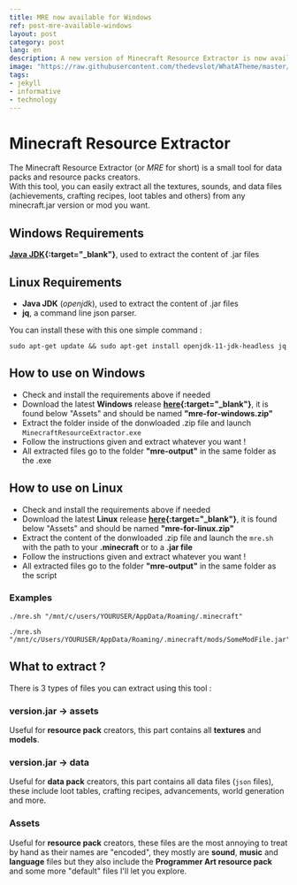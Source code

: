 ```yaml
---
title: MRE now available for Windows
ref: post-mre-available-windows
layout: post
category: post
lang: en
description: A new version of Minecraft Resource Extractor is now available for Windows !
image: "https://raw.githubusercontent.com/thedevslot/WhatATheme/master/assets/images/What%20is%20Jekyll%20and%20How%20to%20use%20it.png?token=AHMQUELVG36IDSA4SZEZ5P26Z64IW"
tags:
- jekyll
- informative
- technology
---
```


# Minecraft Resource Extractor

The Minecraft Resource Extractor (or *MRE* for short) is a small tool for data packs and resource packs creators.  
With this tool, you can easily extract all the textures, sounds, and data files (achievements, crafting recipes, loot tables and others) from any minecraft.jar version or mod you want.

## Windows Requirements

**[Java JDK](https://www.oracle.com/java/technologies/downloads/){:target="_blank"}**, used to extract the content of .jar files

## Linux Requirements

- **Java JDK** (*openjdk*), used to extract the content of .jar files
- **jq**, a command line json parser.

You can install these with this one simple command :

```Shell
sudo apt-get update && sudo apt-get install openjdk-11-jdk-headless jq
```

## How to use on Windows

- Check and install the requirements above if needed
- Download the latest **Windows** release **[here](https://github.com/JKerboeuf/Minecraft-Resource-Extractor/releases/latest){:target="_blank"}**, it is found below "Assets" and should be named **"mre-for-windows.zip"**
- Extract the folder inside of the donwloaded .zip file and launch `MinecraftResourceExtractor.exe`
- Follow the instructions given and extract whatever you want !
- All extracted files go to the folder **"mre-output"** in the same folder as the .exe

## How to use on Linux

- Check and install the requirements above if needed
- Download the latest **Linux** release **[here](https://github.com/JKerboeuf/Minecraft-Resource-Extractor/releases/latest){:target="_blank"}**, it is found below "Assets" and should be named **"mre-for-linux.zip"**
- Extract the content of the donwloaded .zip file and launch the `mre.sh` with the path to your **.minecraft** or to a **.jar file**
- Follow the instructions given and extract whatever you want !
- All extracted files go to the folder **"mre-output"** in the same folder as the script

### Examples

```Shell
./mre.sh "/mnt/c/users/YOURUSER/AppData/Roaming/.minecraft"
```

```Shell
./mre.sh "/mnt/c/Users/YOURUSER/AppData/Roaming/.minecraft/mods/SomeModFile.jar"
```

## What to extract ?

There is 3 types of files you can extract using this tool :

### version.jar -> assets

Useful for **resource pack** creators, this part contains all **textures** and **models**.

### version.jar -> data

Useful for **data pack** creators, this part contains all data files (`json` files), these include loot tables, crafting recipes, advancements, world generation and more.

### Assets

Useful for **resource pack** creators, these files are the most annoying to treat by hand as their names are "encoded", they mostly are **sound**, **music** and **language** files but they also include the **Programmer Art resource pack** and some more "default" files I'll let you explore.
